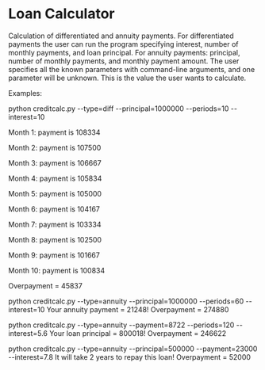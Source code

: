 # Loan Calculator
 
Calculation of differentiated and annuity payments. For differentiated payments the user can run the program specifying interest, number of monthly payments, and loan principal.
For annuity payments: principal, number of monthly payments, and monthly payment amount. The user specifies all the known parameters with command-line arguments, and one parameter will be unknown. This is the value the user wants to calculate.


Examples:

python creditcalc.py --type=diff --principal=1000000 --periods=10 --interest=10

Month 1: payment is 108334

Month 2: payment is 107500

Month 3: payment is 106667

Month 4: payment is 105834

Month 5: payment is 105000

Month 6: payment is 104167

Month 7: payment is 103334

Month 8: payment is 102500

Month 9: payment is 101667

Month 10: payment is 100834

Overpayment = 45837


python creditcalc.py --type=annuity --principal=1000000 --periods=60 --interest=10
Your annuity payment = 21248!
Overpayment = 274880

python creditcalc.py --type=annuity --payment=8722 --periods=120 --interest=5.6
Your loan principal = 800018!
Overpayment = 246622

python creditcalc.py --type=annuity --principal=500000 --payment=23000 --interest=7.8
It will take 2 years to repay this loan!
Overpayment = 52000
